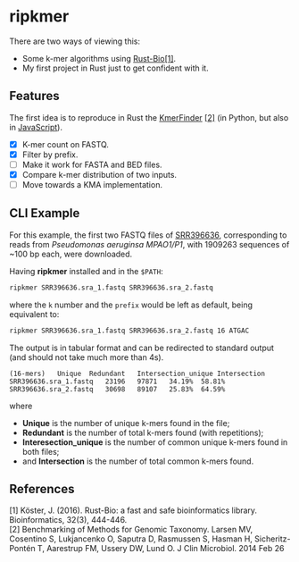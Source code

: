 # ripkmer
There are two ways of viewing this:

- Some k-mer algorithms using [Rust-Bio](https://github.com/rust-bio/rust-bio/)[[1]](#amin2019).
- My first project in Rust just to get confident with it.

## Features
The first idea is to reproduce in Rust the [KmerFinder](https://bitbucket.org/genomicepidemiology/kmerfinder/src/master/) [[2]](#amin2019)
(in Python, but also in [JavaScript](https://github.com/yosoyubik/kmerfinderjs-docker)).

* [x] K-mer count on FASTQ.
* [x] Filter by prefix.
* [ ] Make it work for FASTA and BED files.
* [x] Compare k-mer distribution of two inputs.
* [ ] Move towards a KMA implementation.

## CLI Example
For this example, the first two FASTQ files of 
[SRR396636](https://trace.ncbi.nlm.nih.gov/Traces/sra/?run=SRR396636), corresponding
to reads from _Pseudomonas aeruginsa MPAO1/P1_, with 1909263 sequences of ~100 bp each, were downloaded.

Having **ripkmer** installed and in the `$PATH`:
```bash
ripkmer SRR396636.sra_1.fastq SRR396636.sra_2.fastq
```
where the `k` number and the `prefix` would be left as default, being equivalent
to:
```bash
ripkmer SRR396636.sra_1.fastq SRR396636.sra_2.fastq 16 ATGAC
```


The output is in tabular format and can be redirected to standard output (and should not take much more than 4s).

    (16-mers)	Unique	Redundant	Intersection_unique	Intersection
    SRR396636.sra_1.fastq	23196	97871	34.19%	58.81%
    SRR396636.sra_2.fastq	30698	89107	25.83%	64.59%

where
- **Unique** is the number of unique k-mers found in the file;
- **Redundant** is the number of total k-mers found (with repetitions);
- **Interesection_unique** is the number of common unique k-mers found in both files;
- and **Intersection** is the number of total common k-mers found.

## References

[<a name="koster2016">1</a>] Köster, J. (2016). Rust-Bio: a fast and safe bioinformatics library. Bioinformatics, 32(3), 444-446.  
[<a name="kmerfinder2014">2</a>] Benchmarking of Methods for Genomic Taxonomy. Larsen MV, Cosentino S, Lukjancenko O, Saputra D, Rasmussen S, Hasman H, Sicheritz-Pontén T, Aarestrup FM, Ussery DW, Lund O. J Clin Microbiol. 2014 Feb 26